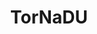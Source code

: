 ---
title: "TorNaDU"
year: 2022
lang: "Portuguese"
tab: "https://debatecompetitivo.herokuapp.com/tornadu_2022/"
country: "Portugal"
city: "Braga"
authors: ['Hermione', 'Bee Barbosa', 'Frederico Oliveira', 'Tomás Correia']
isMajor: False
layout: "tournament"
categories: ["tournaments"]
---